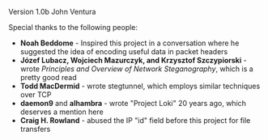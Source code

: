 Version 1.0b
  John Ventura 
  
Special thanks to the following people:<br>
<ol>
<li type = "disc"><strong>Noah Beddome</strong> - Inspired this project in a conversation where he suggested the idea of encoding useful data in packet headers
  
<li type = "disc"><strong>Józef Lubacz, Wojciech Mazurczyk, and Krzysztof Szczypiorski</strong> - wrote <i>Principles and Overview of Network Steganography</i>, which is a pretty good read

<li type = "disc"><strong>Todd MacDermid</strong> - wrote stegtunnel, which employs similar techniques over TCP
  
<li type = "disc"><strong>daemon9</strong> and <strong>alhambra</strong> - wrote "Project Loki" 20 years ago, which deserves a mention here
  
<li type = "disc"><strong>Craig H. Rowland</strong> - abused the IP "id" field before this project for file transfers
  </ol>
  
  
  
